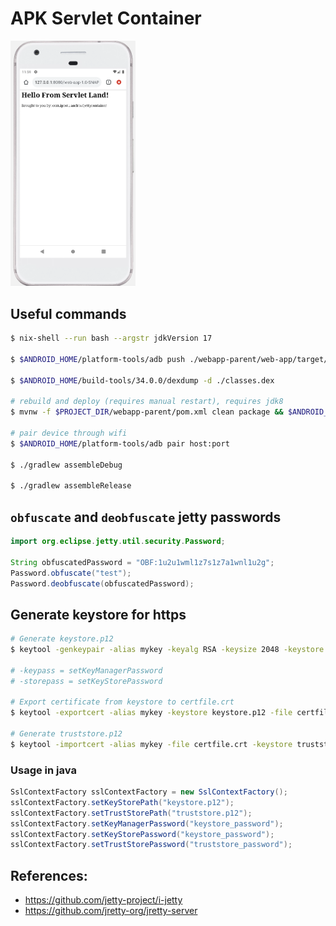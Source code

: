 # APK Servlet Container

<img src="./forReadme/runningExample.png" style="max-width: 200px" />

## Useful commands
```sh
$ nix-shell --run bash --argstr jdkVersion 17

$ $ANDROID_HOME/platform-tools/adb push ./webapp-parent/web-app/target/web-app-1.0-SNAPSHOT.war /storage/emulated/0/jetty/webapps/

$ $ANDROID_HOME/build-tools/34.0.0/dexdump -d ./classes.dex

# rebuild and deploy (requires manual restart), requires jdk8
$ mvnw -f $PROJECT_DIR/webapp-parent/pom.xml clean package && $ANDROID_HOME/platform-tools/adb push $PROJECT_DIR/webapp-parent/web-app/target/web-app-1.0-SNAPSHOT-dexed.war /storage/emulated/0/jetty/webapps/

# pair device through wifi
$ $ANDROID_HOME/platform-tools/adb pair host:port

$ ./gradlew assembleDebug

$ ./gradlew assembleRelease
```

## `obfuscate` and `deobfuscate` jetty passwords
```java
import org.eclipse.jetty.util.security.Password;

String obfuscatedPassword = "OBF:1u2u1wml1z7s1z7a1wnl1u2g";
Password.obfuscate("test");
Password.deobfuscate(obfuscatedPassword);
```

## Generate keystore for https
```sh
# Generate keystore.p12
$ keytool -genkeypair -alias mykey -keyalg RSA -keysize 2048 -keystore keystore.p12 -storetype PKCS12 -storepass keystore_password -keypass keystore_password -dname "CN=localhost,OU=Unknown,O=Unknown,L=Unknown,ST=Unknown,C=Unknown"

# -keypass = setKeyManagerPassword
# -storepass = setKeyStorePassword

# Export certificate from keystore to certfile.crt
$ keytool -exportcert -alias mykey -keystore keystore.p12 -file certfile.crt -storetype PKCS12 -storepass keystore_password

# Generate truststore.p12
$ keytool -importcert -alias mykey -file certfile.crt -keystore truststore.p12 -storetype PKCS12 -storepass truststore_password -noprompt
```
### Usage in java
```java
SslContextFactory sslContextFactory = new SslContextFactory();
sslContextFactory.setKeyStorePath("keystore.p12");
sslContextFactory.setTrustStorePath("truststore.p12");
sslContextFactory.setKeyManagerPassword("keystore_password");
sslContextFactory.setKeyStorePassword("keystore_password");
sslContextFactory.setTrustStorePassword("truststore_password");
```

## References:
- https://github.com/jetty-project/i-jetty
- https://github.com/jretty-org/jretty-server